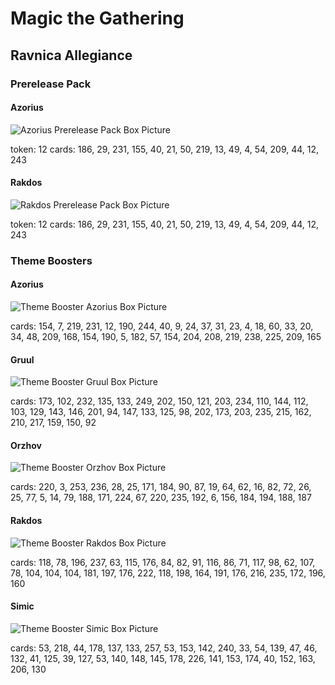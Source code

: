 Magic the Gathering
===================

Ravnica Allegiance
------------------

### Prerelease Pack

#### Azorius
![Azorius Prerelease Pack Box Picture][prerelease_pack_azorius]

token: 12
cards: 186, 29, 231, 155, 40, 21, 50, 219, 13, 49, 4, 54, 209, 44, 12, 243

#### Rakdos
![Rakdos Prerelease Pack Box Picture][prerelease_pack_rakdos]

token: 12
cards: 186, 29, 231, 155, 40, 21, 50, 219, 13, 49, 4, 54, 209, 44, 12, 243

### Theme Boosters

#### Azorius

![Theme Booster Azorius Box Picture][theme_booster_azorius]

cards: 154, 7, 219, 231, 12, 190, 244, 40, 9, 24, 37, 31, 23, 4, 18, 60, 33, 20, 34, 48, 209, 168, 154, 190, 5, 182, 57, 154, 204, 208, 219, 238, 225, 209, 165

#### Gruul

![Theme Booster Gruul Box Picture][theme_booster_gruul]

cards: 173, 102, 232, 135, 133, 249, 202, 150, 121, 203, 234, 110, 144, 112, 103, 129, 143, 146, 201, 94, 147, 133, 125, 98, 202, 173, 203, 235, 215, 162, 210, 217, 159, 150, 92

#### Orzhov

![Theme Booster Orzhov Box Picture][theme_booster_orzhov]

cards: 220, 3, 253, 236, 28, 25, 171, 184, 90, 87, 19, 64, 62, 16, 82, 72, 26, 25, 77, 5, 14, 79, 188, 171, 224, 67, 220, 235, 192, 6, 156, 184, 194, 188, 187

#### Rakdos

![Theme Booster Rakdos Box Picture][theme_booster_rakdos]

cards: 118, 78, 196, 237, 63, 115, 176, 84, 82, 91, 116, 86, 71, 117, 98, 62, 107, 78, 104, 104, 104, 181, 197, 176, 222, 118, 198, 164, 191, 176, 216, 235, 172, 196, 160

#### Simic

![Theme Booster Simic Box Picture][theme_booster_simic]

cards: 53, 218, 44, 178, 137, 133, 257, 53, 153, 142, 240, 33, 54, 139, 47, 46, 132, 41, 125, 39, 127, 53, 140, 148, 145, 178, 226, 141, 153, 174, 40, 152, 163, 206, 130

[prerelease_pack_azorius]: img/prerelease_pack_azorius.png "Prerelease Pack - Azorius"

[prerelease_pack_rakdos]: img/prerelease_pack_rakdos.png "Prerelease Pack - Rakdos"

[theme_booster_azorius]: img/theme_booster_azorius.png "Theme Booster - Azorius"

[theme_booster_gruul]: img/theme_booster_gruul.png "Theme Booster - Gruul"

[theme_booster_orzhov]: img/theme_booster_orzhov.png "Theme Booster - Orzhov"

[theme_booster_rakdos]: img/theme_booster_rakdos.png "Theme Booster - Rakdos"

[theme_booster_simic]: img/theme_booster_simic.png "Theme Booster - Simic"
